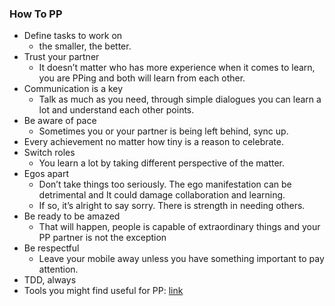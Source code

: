 ### How To PP
* Define tasks to work on
	* the smaller, the better.
* Trust your partner
	* It doesn’t matter who has more experience when it comes to learn, you are PPing and both will learn from each other.
* Communication is a key
	* 	Talk as much as you need, through simple dialogues you can learn a lot and understand each other points.
* Be aware of pace
	* Sometimes you or your partner is being left behind, sync up.
* Every achievement no matter how tiny is a reason to celebrate.
* Switch roles
	* You learn a lot by taking different perspective of the matter.
*  Egos apart
	* Don’t take things too seriously. The ego manifestation can be detrimental and It could damage collaboration and learning.
	* If so, it’s alright to say sorry. There is strength in needing others.
* Be ready to be amazed
	* That will happen, people is capable of extraordinary things and your PP partner is not the exception
* Be respectful
	* Leave your mobile away unless you have something important to pay attention.
* TDD, always
* Tools you might find useful for PP: [link](https://github.com/IcaliaLabs/guides/blob/34ca7ba2c481672d19c0a0d97a6dd0e00449561b/remote/README.md#tools)
